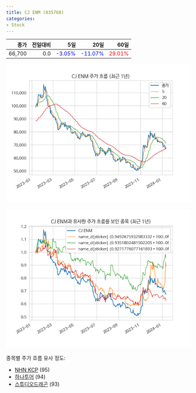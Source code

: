 ```yaml
---
title: CJ ENM (035760)
categories:
- Stock
---
```


|종가|전일대비|5일|20일|60일|
|---:|-------:|--:|---:|---:|
|66,700|0.0|<span style="color: blue">-3.05%</span>|<span style="color: blue">-11.07%</span>|<span style="color: red">29.01%</span>|


<!-- more -->

![035760](/assets/images/stock/035760.png)

![035760](/assets/images/stock/035760_sim.png)

종목별 주가 흐름 유사 정도:
- [NHN KCP](/stock/060250/) (95)
- [하나투어](/stock/039130/) (94)
- [스튜디오드래곤](/stock/253450/) (93)